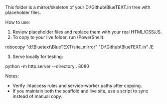 This folder is a mirror/skeleton of your D:\Github\BlueTEXT.in tree with placeholder files.

How to use:
1. Review placeholder files and replace them with your real HTML/CSS/JS.
2. To copy to your live folder, run (PowerShell):

robocopy "d:\Bluetext\BlueTEXT\site_mirror" "D:\Github\BlueTEXT.in" /E

3. Serve locally for testing:

python -m http.server --directory . 8080

Notes:
- Verify .htaccess rules and service-worker paths after copying.
- If you maintain both the scaffold and live site, use a script to sync instead of manual copy.
